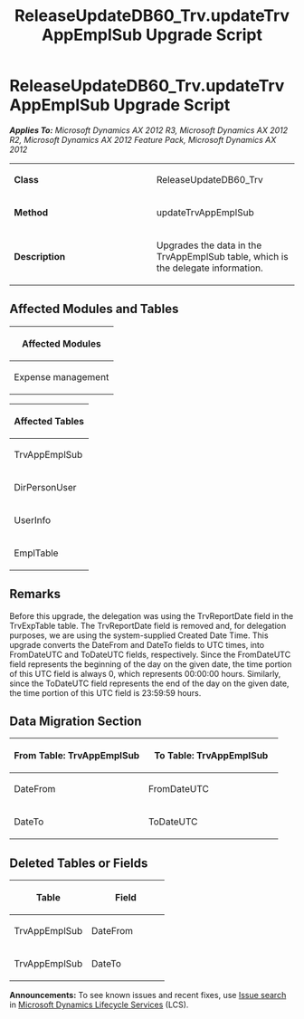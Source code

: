 ﻿---
title: ReleaseUpdateDB60_Trv.updateTrvAppEmplSub Upgrade Script
TOCTitle: ReleaseUpdateDB60_Trv.updateTrvAppEmplSub Upgrade Script
ms:assetid: 5d7423cf-c6b8-1835-b1c0-397044aeff23
ms:mtpsurl: https://msdn.microsoft.com/en-us/library/JJ736354(v=AX.60)
ms:contentKeyID: 49708528
ms.date: 05/18/2015
mtps_version: v=AX.60
---

# ReleaseUpdateDB60\_Trv.updateTrvAppEmplSub Upgrade Script 


_**Applies To:** Microsoft Dynamics AX 2012 R3, Microsoft Dynamics AX 2012 R2, Microsoft Dynamics AX 2012 Feature Pack, Microsoft Dynamics AX 2012_

<table>
<colgroup>
<col style="width: 50%" />
<col style="width: 50%" />
</colgroup>
<tbody>
<tr class="odd">
<td><p><strong>Class</strong></p></td>
<td><p>ReleaseUpdateDB60_Trv</p></td>
</tr>
<tr class="even">
<td><p><strong>Method</strong></p></td>
<td><p>updateTrvAppEmplSub</p></td>
</tr>
<tr class="odd">
<td><p><strong>Description</strong></p></td>
<td><p>Upgrades the data in the TrvAppEmplSub table, which is the delegate information.</p></td>
</tr>
</tbody>
</table>


## Affected Modules and Tables

<table>
<colgroup>
<col style="width: 100%" />
</colgroup>
<thead>
<tr class="header">
<th><p>Affected Modules</p></th>
</tr>
</thead>
<tbody>
<tr class="odd">
<td><p>Expense management</p></td>
</tr>
</tbody>
</table>


<table>
<colgroup>
<col style="width: 100%" />
</colgroup>
<thead>
<tr class="header">
<th><p>Affected Tables</p></th>
</tr>
</thead>
<tbody>
<tr class="odd">
<td><p>TrvAppEmplSub</p></td>
</tr>
<tr class="even">
<td><p>DirPersonUser</p></td>
</tr>
<tr class="odd">
<td><p>UserInfo</p></td>
</tr>
<tr class="even">
<td><p>EmplTable</p></td>
</tr>
</tbody>
</table>


## Remarks

Before this upgrade, the delegation was using the TrvReportDate field in the TrvExpTable table. The TrvReportDate field is removed and, for delegation purposes, we are using the system-supplied Created Date Time. This upgrade converts the DateFrom and DateTo fields to UTC times, into FromDateUTC and ToDateUTC fields, respectively. Since the FromDateUTC field represents the beginning of the day on the given date, the time portion of this UTC field is always 0, which represents 00:00:00 hours. Similarly, since the ToDateUTC field represents the end of the day on the given date, the time portion of this UTC field is 23:59:59 hours.

## Data Migration Section

<table>
<colgroup>
<col style="width: 50%" />
<col style="width: 50%" />
</colgroup>
<thead>
<tr class="header">
<th><p>From Table: TrvAppEmplSub</p></th>
<th><p>To Table: TrvAppEmplSub</p></th>
</tr>
</thead>
<tbody>
<tr class="odd">
<td><p>DateFrom</p></td>
<td><p>FromDateUTC</p></td>
</tr>
<tr class="even">
<td><p>DateTo</p></td>
<td><p>ToDateUTC</p></td>
</tr>
</tbody>
</table>


## Deleted Tables or Fields

<table>
<colgroup>
<col style="width: 50%" />
<col style="width: 50%" />
</colgroup>
<thead>
<tr class="header">
<th><p>Table</p></th>
<th><p>Field</p></th>
</tr>
</thead>
<tbody>
<tr class="odd">
<td><p>TrvAppEmplSub</p></td>
<td><p>DateFrom</p></td>
</tr>
<tr class="even">
<td><p>TrvAppEmplSub</p></td>
<td><p>DateTo</p></td>
</tr>
</tbody>
</table>

  
**Announcements:** To see known issues and recent fixes, use [Issue search](http://go.microsoft.com/fwlink/?linkid=389258) in [Microsoft Dynamics Lifecycle Services](http://go.microsoft.com/fwlink/?linkid=306505) (LCS).

